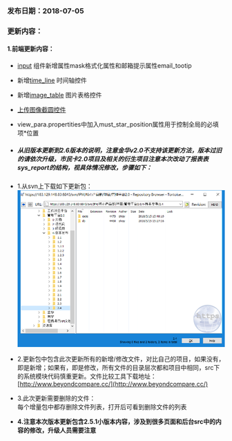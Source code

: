 ### 发布日期：2018-07-05

### 更新内容：

#### 1.前端更新内容：

* [input](/ji-ben-biao-dan-kong-jian/inputbiao-qian-3010-shi-3011.md)
组件新增属性mask格式化属性和邮箱提示属性email_tootip
* 新增[time_line](/ji-ben-biao-dan-kong-jian/timeline-biao-qian-3010-2-5.md)
时间轴控件
* 新增[image_table](/ji-ben-biao-dan-kong-jian/imagetable-biao-qian-3010-2-5.md)
图片表格控件
* [上传图像截圆控件](/ji-ben-biao-dan-kong-jian/cropperbiao-qian.md)
* view_para.propertities中加入must_star_position属性用于控制全局的必填项*位置


* ##### 从旧版本更新到2.6版本的说明，**注意金华v2.0不支持该更新方法，版本过旧的请依次升级，市民卡2.0项目及相关的衍生项目注意本次改动了报表表sys_report的结构，视具体情况修改**，步骤如下：
* 1.从svn上下载如下更新包：  
![](/assets/V2.4_1.png)
* 2.更新包中包含此次更新所有的新增/修改文件，对比自己的项目，如果没有，即是新增；如果有，即是修改，所有文件的目录层次都和项目中相同，src下的系统模块代码慎重更新。文件比较工具下载地址：[http://www.beyondcompare.cc/](http://www.beyondcompare.cc/)

* 3.此次更新需要删除的文件：  
  每个增量包中都存删除文件列表，打开后可看到删除文件的列表

* **4.注意本次版本更新包含2.5.1小版本内容，涉及到很多页面和后台src中的内容的修改，升级人员需要注意**

